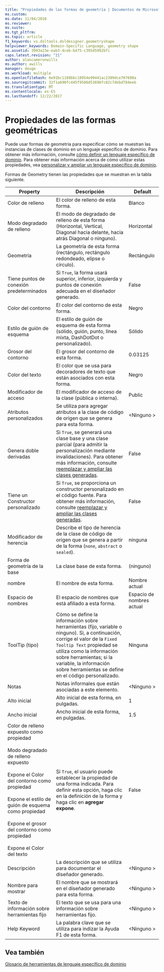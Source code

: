 ```yaml
---
title: "Propiedades de las formas de geometría | Documentos de Microsoft"
ms.custom: 
ms.date: 11/04/2016
ms.reviewer: 
ms.suite: 
ms.tgt_pltfrm: 
ms.topic: article
f1_keywords: vs.dsltools.dsldesigner.geometryshape
helpviewer_keywords: Domain-Specific Language, geometry shape
ms.assetid: 3993a23e-eab3-4ceb-b475-c395d5992bfc
caps.latest.revision: "21"
author: alancameronwills
ms.author: awills
manager: douge
ms.workload: multiple
ms.openlocfilehash: 6e91bc1189bbc10954e99441ac2309dce707690a
ms.sourcegitcommit: 32f1a690fc445f9586d53698fc82c7debd784eeb
ms.translationtype: MT
ms.contentlocale: es-ES
ms.lasthandoff: 12/22/2017
---
```

# <a name="properties-of-geometry-shapes"></a>Propiedades de las formas geométricas
Puede usar formas de geometría para especificar cómo se muestran las instancias de clases de dominio en un lenguaje específico de dominio. Para obtener más información, consulte [cómo definir un lenguaje específico de dominio](../modeling/how-to-define-a-domain-specific-language.md). Para obtener más información acerca de cómo utilizar estas propiedades, vea [personalizar y ampliar un lenguaje específico de dominio](../modeling/customizing-and-extending-a-domain-specific-language.md).  
  
 Formas de Geometry tienen las propiedades que se muestran en la tabla siguiente.  
  
|Property|Descripción|Default|  
|--------------|-----------------|-------------|  
|Color de relleno|El color de relleno de esta forma.|Blanco|  
|Modo degradado de relleno|El modo de degradado de relleno de esta forma (Horizontal, Vertical, Diagonal hacia delante, hacia atrás Diagonal o ninguno).|Horizontal|  
|Geometría|La geometría de esta forma (rectángulo, rectángulo redondeado, elipse o círculo).|Rectángulo|  
|Tiene puntos de conexión predeterminados|Si `True`, la forma usará superior, inferior, izquierda y puntos de conexión adecuada en el diseñador generado.|False|  
|Color del contorno|El color del contorno de esta forma.|Negro|  
|Estilo de guión de esquema|El estilo de guión de esquema de esta forma (sólido, guión, punto, línea mixta, DashDotDot o personalizado).|Sólido|  
|Grosor del contorno|El grosor del contorno de esta forma.|0.03125|  
|Color del texto|El color que se usa para decoradores de texto que están asociados con esta forma.|Negro|  
|Modificador de acceso|El modificador de acceso de la clase (pública o interna).|Public|  
|Atributos personalizados|Se utiliza para agregar atributos a la clase de código de origen que se genera para esta forma.|\<Ninguno >|  
|Genera doble derivadas|Si `True`, se generará una clase base y una clase parcial (para admitir la personalización mediante invalidaciones). Para obtener más información, consulte [reemplazar y ampliar las clases generadas](../modeling/overriding-and-extending-the-generated-classes.md).|False|  
|Tiene un Constructor personalizado|Si `True`, se proporciona un constructor personalizado en el código fuente. Para obtener más información, consulte [reemplazar y ampliar las clases generadas](../modeling/overriding-and-extending-the-generated-classes.md).|False|  
|Modificador de herencia|Describe el tipo de herencia de la clase de código de origen que se genera a partir de la forma (`none`, `abstract` o `sealed`).|ninguna|  
|Forma de geometría de la base|La clase base de esta forma.|(ninguno)|  
|nombre|El nombre de esta forma.|Nombre actual|  
|Espacio de nombres|El espacio de nombres que está afiliado a esta forma.|Espacio de nombres actual|  
|ToolTip (tipo)|Cómo se define la información sobre herramientas (fijo, variable o ninguno). Si, a continuación, corrige el valor de la `Fixed Tooltip Text` propiedad se utiliza como la información sobre herramientas; si la variable, la información sobre herramientas se define en el código personalizado.|Ninguna|  
|Notas|Notas informales que están asociadas a este elemento.|\<Ninguno >|  
|Alto inicial|Alto inicial de esta forma, en pulgadas.|1|  
|Ancho inicial|Ancho inicial de esta forma, en pulgadas.|1.5|  
|Color de relleno expuesto como propiedad<br /><br /> Modo degradado de relleno expuesto<br /><br /> Expone el Color del contorno como propiedad<br /><br /> Expone el estilo de guión de esquema como propiedad<br /><br /> Expone el grosor del contorno como propiedad<br /><br /> Expone el Color del texto|Si `True`, el usuario puede establecer la propiedad de una forma indicada. Para definir esta opción, haga clic en la definición de la forma y haga clic en **agregar expone**.|False|  
|Descripción|La descripción que se utiliza para documentar el diseñador generado.|\<Ninguno >|  
|Nombre para mostrar|El nombre que se mostrará en el diseñador generado para esta forma.|\<Ninguno >|  
|Texto de información sobre herramientas fijo|El texto que se usa para una información sobre herramientas fijo.|\<Ninguno >|  
|Help Keyword|La palabra clave que se utiliza para indizar la Ayuda F1 de esta forma.|\<Ninguno >|  
  
## <a name="see-also"></a>Vea también  
 [Glosario de herramientas de lenguaje específico de dominio](http://msdn.microsoft.com/en-us/ca5e84cb-a315-465c-be24-76aa3df276aa)